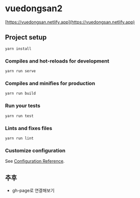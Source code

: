 # vuedongsan2
[https://vuedongsan.netlify.app](https://vuedongsan.netlify.app)
## Project setup
```
yarn install
```

### Compiles and hot-reloads for development
```
yarn run serve
```

### Compiles and minifies for production
```
yarn run build
```

### Run your tests
```
yarn run test
```

### Lints and fixes files
```
yarn run lint
```

### Customize configuration
See [Configuration Reference](https://cli.vuejs.org/config/).


## 추후
- gh-page로 연결해보기